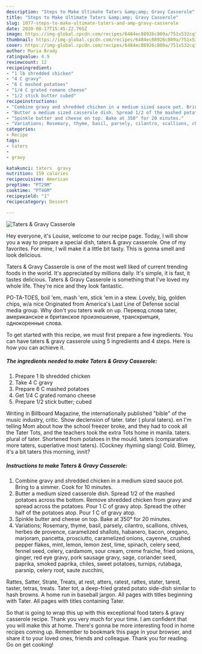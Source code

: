 ```yaml
---
description: "Steps to Make Ultimate Taters &amp;amp; Gravy Casserole"
title: "Steps to Make Ultimate Taters &amp;amp; Gravy Casserole"
slug: 1077-steps-to-make-ultimate-taters-and-amp-gravy-casserole
date: 2020-08-17T15:45:22.765Z
image: https://img-global.cpcdn.com/recipes/6484ec88926c809a/751x532cq70/taters-gravy-casserole-recipe-main-photo.jpg
thumbnail: https://img-global.cpcdn.com/recipes/6484ec88926c809a/751x532cq70/taters-gravy-casserole-recipe-main-photo.jpg
cover: https://img-global.cpcdn.com/recipes/6484ec88926c809a/751x532cq70/taters-gravy-casserole-recipe-main-photo.jpg
author: Maria Brady
ratingvalue: 4.9
reviewcount: 12
recipeingredient:
- "1 lb shredded chicken"
- "4 C gravy"
- "6 C mashed potatoes"
- "1/4 C grated romano cheese"
- "1/2 stick butter cubed"
recipeinstructions:
- "Combine gravy and shredded chicken in a medium sized sauce pot. Bring to a simmer. Cook for 10 minutes."
- "Butter a medium sized casserole dish. Spread 1/2 of the mashed potatoes across the bottom. Remove shredded chicken from gravy and spread across the potatoes. Pour 1 C of gravy atop. Spread the other half of the potatoes atop. Pour 1 C of gravy atop."
- "Spinkle butter and cheese on top. Bake at 350° for 20 minutes."
- "Variations; Rosemary, thyme, basil, parsely, cilantro, scallions, chives, herbes de provence, caramelized shallots, habanero, bacon, oregano, marjoram, pancetta, prosciutto, caramelized onions, cayenne, crushed pepper flakes, mint, lemon, lemon zest, lime, spinach, celery seed, fennel seed, celery, cardamom, sour cream, creme fraiche, fried onions, ginger, red eye gravy, pork sausage gravy, sage, coriander seed, paprika, smoked paprika, chiles, sweet potatoes, turnips, rutabaga, parsnip, celery root, saute zucchini,"
categories:
- Recipe
tags:
- taters
- 
- gravy

katakunci: taters  gravy 
nutrition: 159 calories
recipecuisine: American
preptime: "PT29M"
cooktime: "PT46M"
recipeyield: "1"
recipecategory: Dessert

---
```



![Taters &amp; Gravy Casserole](https://img-global.cpcdn.com/recipes/6484ec88926c809a/751x532cq70/taters-gravy-casserole-recipe-main-photo.jpg)

Hey everyone, it's Louise, welcome to our recipe page. Today, I will show you a way to prepare a special dish, taters &amp; gravy casserole. One of my favorites. For mine, I will make it a little bit tasty. This is gonna smell and look delicious.

Taters &amp; Gravy Casserole is one of the most well liked of current trending foods in the world. It's appreciated by millions daily. It's simple, it is fast, it tastes delicious. Taters &amp; Gravy Casserole is something that I've loved my whole life. They're nice and they look fantastic.

PO-TA-TOES, boil &#39;em, mash &#39;em, stick &#39;em in a stew. Lovely, big, golden chips, w/a nice Originated from America&#39;s Last Line of Defense social media group. Why don&#39;t you taters walk on up. Перевод слова tater, американское и британское произношение, транскрипция, однокоренные слова.


To get started with this recipe, we must first prepare a few ingredients. You can have taters &amp; gravy casserole using 5 ingredients and 4 steps. Here is how you can achieve it.

<!--inarticleads1-->

##### The ingredients needed to make Taters &amp; Gravy Casserole:

1. Prepare 1 lb shredded chicken
1. Take 4 C gravy
1. Prepare 6 C mashed potatoes
1. Get 1/4 C grated romano cheese
1. Prepare 1/2 stick butter; cubed


Writing in Billboard Magazine, the internationally published &#34;bible&#34; of the music industry, critic. Show declension of tater. tater ( plural taters). en I&#39;m telling Mom about how the school freezer broke, and they had to cook all the Tater Tots, and the teachers took the extra Tots home in manila. taters. plural of tater. Shortened from potatoes in the mould. taters (comparative more taters, superlative most taters). (Cockney rhyming slang) Cold. Blimey, it&#39;s a bit taters this morning, innit? 

<!--inarticleads2-->

##### Instructions to make Taters &amp; Gravy Casserole:

1. Combine gravy and shredded chicken in a medium sized sauce pot. Bring to a simmer. Cook for 10 minutes.
1. Butter a medium sized casserole dish. Spread 1/2 of the mashed potatoes across the bottom. Remove shredded chicken from gravy and spread across the potatoes. Pour 1 C of gravy atop. Spread the other half of the potatoes atop. Pour 1 C of gravy atop.
1. Spinkle butter and cheese on top. Bake at 350° for 20 minutes.
1. Variations; Rosemary, thyme, basil, parsely, cilantro, scallions, chives, herbes de provence, caramelized shallots, habanero, bacon, oregano, marjoram, pancetta, prosciutto, caramelized onions, cayenne, crushed pepper flakes, mint, lemon, lemon zest, lime, spinach, celery seed, fennel seed, celery, cardamom, sour cream, creme fraiche, fried onions, ginger, red eye gravy, pork sausage gravy, sage, coriander seed, paprika, smoked paprika, chiles, sweet potatoes, turnips, rutabaga, parsnip, celery root, saute zucchini,


Rattes, Satter, Strate, Treats, at rest, atters, ratest, rattes, stater, tarest, taster, tetras, treats. Tater tot, a deep-fried grated potato side-dish similar to hash browns. A home run in baseball jargon. All pages with titles beginning with Tater. All pages with titles containing Tater. 

So that is going to wrap this up with this exceptional food taters &amp; gravy casserole recipe. Thank you very much for your time. I am confident that you will make this at home. There's gonna be more interesting food in home recipes coming up. Remember to bookmark this page in your browser, and share it to your loved ones, friends and colleague. Thank you for reading. Go on get cooking!
